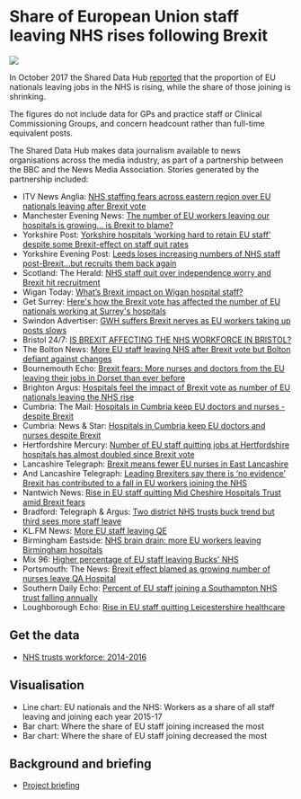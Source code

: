 # Share of European Union staff leaving NHS rises following Brexit

![](https://ichef.bbci.co.uk/news/624/cpsprodpb/16AA8/production/_98304829_chart_euleaversfromnhsinengland_biggestrises-1.png)

In October 2017 the Shared Data Hub [reported](http://www.bbc.co.uk/news/uk-england-41556997) that the proportion of EU nationals leaving jobs in the NHS is rising, while the share of those joining is shrinking.

The figures do not include data for GPs and practice staff or Clinical Commissioning Groups, and concern headcount rather than full-time equivalent posts.

The Shared Data Hub makes data journalism available to news organisations across the media industry, as part of a partnership between the BBC and the News Media Association. Stories generated by the partnership included:

* ITV News Anglia: [NHS staffing fears across eastern region over EU nationals leaving after Brexit vote](http://www.itv.com/news/anglia/update/2017-10-16/nhs-staffing-fears-as-more-eu-nationals-leave-following-the-brexit-vote/)
* Manchester Evening News: [The number of EU workers leaving our hospitals is growing... is Brexit to blame?](http://www.manchestereveningnews.co.uk/news/greater-manchester-news/number-eu-workers-leaving-hospitals-13771430)
* Yorkshire Post: [Yorkshire hospitals ‘working hard to retain EU staff’ despite some Brexit-effect on staff quit rates](http://www.yorkshirepost.co.uk/news/health/yorkshire-hospitals-working-hard-to-retain-eu-staff-despite-some-brexit-effect-on-staff-quit-rates-1-8807938)
* Yorkshire Evening Post: [Leeds loses increasing numbers of NHS staff post-Brexit...but recruits them back again](http://www.yorkshireeveningpost.co.uk/news/health/leeds-loses-increasing-numbers-of-nhs-staff-post-brexit-but-recruits-them-back-again-1-8807867)
* Scotland: The Herald: [NHS staff quit over independence worry and Brexit hit recruitment](http://www.heraldscotland.com/news/15598834.NHS_staff_quit_over_independence_worry_and_Brexit_hit_recruitment/)
* Wigan Today: [What’s Brexit impact on Wigan hospital staff?](http://www.wigantoday.net/news/health/what-s-brexit-impact-on-wigan-hospital-staff-1-8806960)
* Get Surrey: [Here's how the Brexit vote has affected the number of EU nationals working at Surrey's hospitals](http://www.getsurrey.co.uk/news/surrey-news/heres-how-brexit-vote-affected-13770715)
* Swindon Advertiser: [GWH suffers Brexit nerves as EU workers taking up posts slows](http://www.swindonadvertiser.co.uk/news/15598329.GWH_suffers_Brexit_nerves_as_EU_workers_taking_up_posts_slows/)
* Bristol 24/7: [IS BREXIT AFFECTING THE NHS WORKFORCE IN BRISTOL?](https://www.bristol247.com/news-and-features/news/brexit-affecting-nhs-workforce-bristol/)
* The Bolton News: [More EU staff leaving NHS after Brexit vote but Bolton defiant against changes](http://www.theboltonnews.co.uk/news/15598393.Bolton_fails_to_feel_the_strain_of_EU_NHS_staff_leaving/)
* Bournemouth Echo: [Brexit fears: More nurses and doctors from the EU leaving their jobs in Dorset than ever before](http://www.bournemouthecho.co.uk/newS/15598052.Brexit_fears__More_nurses_and_doctors_from_the_EU_leaving_their_jobs_in_Dorset_than_ever_before/)
* Brighton Argus: [Hospitals feel the impact of Brexit vote as number of EU nationals leaving the NHS rise](http://www.theargus.co.uk/news/15597614.Hospitals_feel_the_impact_of_Brexit_vote_as_number_of_EU_nationals_leaving_the_NHS_rise/)
* Cumbria: The Mail: [Hospitals in Cumbria keep EU doctors and nurses - despite Brexit](http://www.nwemail.co.uk/news/Hospitals-in-Cumbria-keep-EU-doctors-and-nurses-despite-Brexit-d966f14e-4b5d-4079-9f7f-a4772cf0ebf0-ds)
* Cumbria: News & Star: [Hospitals in Cumbria keep EU doctors and nurses despite Brexit](http://www.newsandstar.co.uk/news/Hospitals-in-Cumbria-keep-EU-doctors-and-nurses-despite-Brexit-d966f14e-4b5d-4079-9f7f-a4772cf0ebf0-ds)
* Hertfordshire Mercury: [Number of EU staff quitting jobs at Hertfordshire hospitals has almost doubled since Brexit vote](http://www.hertfordshiremercury.co.uk/number-of-eu-staff-quitting-jobs-at-hertfordshire-hospitals-has-almost-doubled-since-brexit-vote/story-30530133-detail/story.html)
* Lancashire Telegraph: [Brexit means fewer EU nurses in East Lancashire](http://www.lancashiretelegraph.co.uk/NEWS/15597527.Brexit_means_fewer_EU_nurses_in_East_Lancashire/)
* And Lancashire Telegraph: [Leading Brexiters say there is ‘no evidence’ Brexit has contributed to a fall in EU workers joining the NHS](http://www.lancashiretelegraph.co.uk/news/15602015.Leading_Brexiters_say_there_is____no_evidence____Brexit_has_contributed_to_a_fall_in_EU_workers_joining_the_NHS_in_East_Lancashire/)
* Nantwich News: [Rise in EU staff quitting Mid Cheshire Hospitals Trust amid Brexit fears](http://thenantwichnews.co.uk/2017/10/16/rise-in-eu-staff-quitting-mchft-amid-brexit-fears/)
* Bradford: Telegraph & Argus: [Two district NHS trusts buck trend but third sees more staff leave](http://www.thetelegraphandargus.co.uk/NEWS/15596384.Health_trusts_buck_post_Brexit_trend/)
* KL.FM News: [More EU staff leaving QE](https://www.klfm967.co.uk/news/klfm-news/2402788/more-eu-staff-leaving-qe/)
* Birmingham Eastside: [NHS brain drain: more EU workers leaving Birmingham hospitals](http://birminghameastside.com/2017/10/17/eu-workers-in-the-nhs-birmingham-hospitals-leavers-are-on-the-rise/)
* Mix 96: [Higher percentage of EU staff leaving Bucks' NHS](https://www.mix96.co.uk/news/local/2401683/higher-percentage-of-eu-staff-leaving-bucks-nhs/)
* Portsmouth: The News: [Brexit effect blamed as growing number of nurses leave QA Hospital](http://www.portsmouth.co.uk/news/health/brexit-effect-blamed-as-growing-number-of-nurses-leave-qa-hospital-1-8197977)
* Southern Daily Echo: [Percent of EU staff joining a Southampton NHS trust falling annually](http://www.dailyecho.co.uk/news/15597559.More_EU_staff_quit_Hampshire_NHS_trust/)
* Loughborough Echo: [Rise in EU staff quitting Leicestershire healthcare](http://www.loughboroughecho.net/news/rise-eu-staff-quitting-leicestershire-13756137)


## Get the data

* [NHS trusts workforce: 2014-2016](https://docs.google.com/spreadsheets/d/15RrvR1qIZ_pNwD0YgpJ9byqRSN4FikiwJPBIIs6yyJk/edit#gid=1815778128)

## Visualisation

* Line chart: EU nationals and the NHS: Workers as a share of all staff leaving and joining each year 2015-17
* Bar chart: Where the share of EU staff joining increased the most
* Bar chart: Where the share of EU staff joining decreased the most

## Background and briefing

* [Project briefing](https://docs.google.com/document/d/1VaLfh7Dq3IK_4SF2IsGpAmOOhc0CLbnxaShUct9f2OE/edit)
